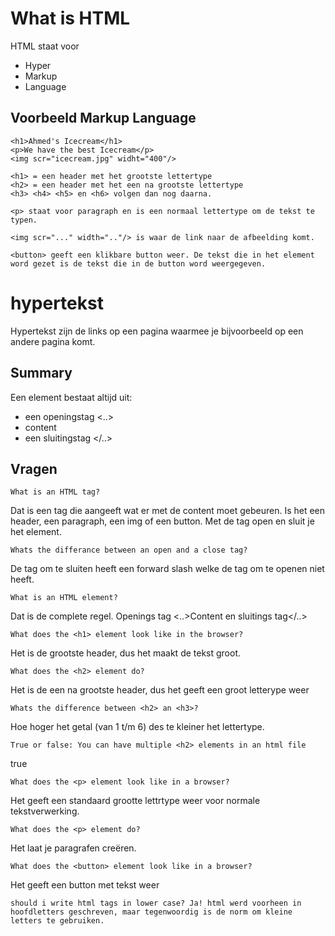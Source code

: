 # What is HTML
HTML staat voor 
- Hyper
- Markup
- Language

## Voorbeeld Markup Language
```
<h1>Ahmed's Icecream</h1>
<p>We have the best Icecream</p>
<img scr="icecream.jpg" widht="400"/>

<h1> = een header met het grootste lettertype
<h2> = een header met het een na grootste lettertype
<h3> <h4> <h5> en <h6> volgen dan nog daarna.

<p> staat voor paragraph en is een normaal lettertype om de tekst te typen.

<img scr="..." width=".."/> is waar de link naar de afbeelding komt.

<button> geeft een klikbare button weer. De tekst die in het element word gezet is de tekst die in de button word weergegeven.
```

# hypertekst
Hypertekst zijn de links op een pagina waarmee je bijvoorbeeld op een andere pagina komt.
<h2>Summary</h2>

Een element bestaat altijd uit:
- een openingstag <..>
- content
- een sluitingstag </..>

<h2>Vragen</h2>

```
What is an HTML tag?
```
Dat is een tag die aangeeft wat er met de content moet gebeuren. Is het een header, een paragraph, een img of een button. Met de tag open en sluit je het element.
```
Whats the differance between an open and a close tag?
```
De tag om te sluiten heeft een forward slash welke de tag om te openen niet heeft.
```
What is an HTML element?
```
Dat is de complete regel. Openings tag <..>Content en sluitings tag</..>
```
What does the <h1> element look like in the browser?
```
Het is de grootste header, dus het maakt de tekst groot.
```
What does the <h2> element do?
```
Het is de een na grootste header, dus het geeft een groot letterype weer
```
Whats the difference between <h2> an <h3>?
```
Hoe hoger het getal (van 1 t/m 6) des te kleiner het lettertype.
```
True or false: You can have multiple <h2> elements in an html file
```
true
```
What does the <p> element look like in a browser?
```
Het geeft een standaard grootte lettrtype weer voor normale tekstverwerking.
```
What does the <p> element do?
```
Het laat je paragrafen creëren.
```
What does the <button> element look like in a browser?
```
Het geeft een button met tekst weer


`should i write html tags in lower case?
Ja! html werd voorheen in hoofdletters geschreven, maar tegenwoordig is de norm om kleine letters te gebruiken.`




